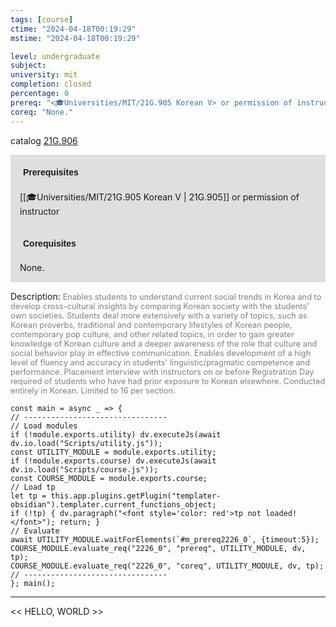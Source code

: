```yaml
---
tags: [course]
ctime: "2024-04-18T00:19:29"
mstime: "2024-04-18T00:19:29"

level: undergraduate
subject: 
university: mit
completion: closed
percentage: 0
prereq: "<🎓Universities/MIT/21G.905 Korean V> or permission of instructor"
coreq: "None."
---
```


catalog [21G.906](http://student.mit.edu/catalog/m21Go.html#21G.906)

<span style="display: block; padding: 15px; background-color: rgb(100, 100, 100, 0.2);"><font id="m_prereq2226_0" style="display: block; font-family: Arial, sans-serif; font-weight: bold; padding: 5px">Prerequisites</font><br><span id="prereq2226_0">[[🎓Universities/MIT/21G.905 Korean V | 21G.905]] or permission of instructor</span></span>
<span style="display: block; padding: 15px; background-color: rgb(100, 100, 100, 0.2);"><font id="m_coreq2226_0" style="display: block; font-family: Arial, sans-serif; font-weight: bold; padding: 5px">Corequisites</font><br><span id="coreq2226_0">None.</span></span>

<font style="">Description:</font>
<font style="color: grey; font-size: 0.8rem;">Enables students to understand current social trends in Korea and to develop cross-cultural insights by comparing Korean society with the students' own societies. Students deal more extensively with a variety of topics, such as Korean proverbs, traditional and contemporary lifestyles of Korean people, contemporary pop culture, and other related topics, in order to gain greater knowledge of Korean culture and a deeper awareness of the role that culture and social behavior play in effective communication. Enables development of a high level of fluency and accuracy in students' linguistic/pragmatic competence and performance. Placement interview with instructors on or before Registration Day required of students who have had prior exposure to Korean elsewhere. Conducted entirely in Korean. Limited to 16 per section.</font>

```dataviewjs
const main = async _ => {
// --------------------------------
// Load modules
if (!module.exports.utility) dv.executeJs(await dv.io.load("Scripts/utility.js"));
const UTILITY_MODULE = module.exports.utility;
if (!module.exports.course) dv.executeJs(await dv.io.load("Scripts/course.js"));
const COURSE_MODULE = module.exports.course;
// Load tp
let tp = this.app.plugins.getPlugin("templater-obsidian").templater.current_functions_object;
if (!tp) { dv.paragraph("<font style='color: red'>tp not loaded!</font>"); return; }
// Evaluate
await UTILITY_MODULE.waitForElements(`#m_prereq2226_0`, {timeout:5});
COURSE_MODULE.evaluate_req("2226_0", "prereq", UTILITY_MODULE, dv, tp);
COURSE_MODULE.evaluate_req("2226_0", "coreq", UTILITY_MODULE, dv, tp);
// --------------------------------
}; main();
```

---

<< HELLO, WORLD >>
